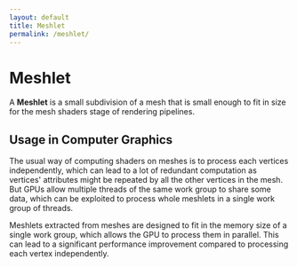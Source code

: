 ```yaml
---
layout: default
title: Meshlet
permalink: /meshlet/
---
```


# Meshlet

A **Meshlet** is a small subdivision of a mesh that is small enough to fit in size for the mesh shaders stage of rendering pipelines.

## Usage in Computer Graphics

The usual way of computing shaders on meshes is to process each vertices independently, which can lead to a lot of redundant computation as vertices' attributes might be repeated by all the other vertices in the mesh. But GPUs allow multiple threads of the same work group to share some data, which can be exploited to process whole meshlets in a single work group of threads.

Meshlets extracted from meshes are designed to fit in the memory size of a single work group, which allows the GPU to process them in parallel. This can lead to a significant performance improvement compared to processing each vertex independently.